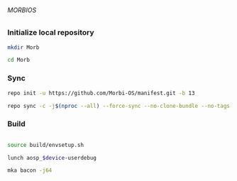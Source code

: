 ###### MORBIOS ######

### Initialize local repository ###
```bash
mkdir Morb
```
```bash
cd Morb
```
### Sync ###

```bash
repo init -u https://github.com/Morbi-OS/manifest.git -b 13
```

```bash
repo sync -c -j$(nproc --all) --force-sync --no-clone-bundle --no-tags
```

### Build ###

```bash

source build/envsetup.sh
```
```bash
lunch aosp_$device-userdebug
```
```bash
mka bacon -j64
```
